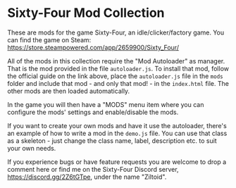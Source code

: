 # Sixty-Four Mod Collection

These are mods for the game Sixty-Four, an idle/clicker/factory game.
You can find the game on Steam: https://store.steampowered.com/app/2659900/Sixty_Four/

All of the mods in this collection require the "Mod Autoloader" as manager. That is the mod provided
in the file `autoloader.js`. To install that mod, follow the official guide on the link above, place
the `autoloader.js` file in the `mods` folder and include that mod - and only that mod! - in the
`index.html` file. The other mods are then loaded automatically.

In the game you will then have a "MODS" menu item where you can configure the mods' settings and
enable/disable the mods.

If you want to create your own mods and have it use the autoloader, there's an example of how to
write a mod in the `demo.js` file. You can use that class as a skeleton - just change the class name,
label, description etc. to suit your own needs.

If you experience bugs or have feature requests you are welcome to drop a comment here or find me on
the Sixty-Four Discord server, https://discord.gg/2Z6tGTpe, under the name "Ziltoid".
